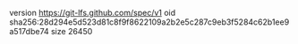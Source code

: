 version https://git-lfs.github.com/spec/v1
oid sha256:28d294e5d523d81c8f9f8622109a2b2e5c287c9eb3f5284c62b1ee9a517dbe74
size 26450
